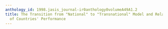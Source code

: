 ```yaml
---
anthology_id: 1998.jasis_journal-ir0anthology0volumeA49A1.2
title: The Transition from "National" to "Transnational" Model and Related Measures
  of Countries' Performance
---
```

